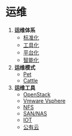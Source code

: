 # 运维

1. **运维体系**
   <!-- 文档流程 -->
   - [标准化](wiki/java/spring_cloud_config.md)
   <!-- 脚本库, 工具库 -->
   - [工具化](wiki/java/spring_cloud_config.md)
   <!-- 统一web管理控制，提供标准API -->
   - [平台化](wiki/java/spring_cloud_config.md)
   <!-- 按照场景智能管理, 态势感知 -->
   - [智能化](wiki/java/spring_cloud_config.md)
2. **运维模式**
   <!-- 宠物模式, 随着服务增加管理成本也会增加 -->
   - [Pet](container/kubernetes.md)
   <!-- 牲口模式, 很好的处理服务增加成本 -->
   - [Cattle](container/kubernetes.md)
3. **运维工具**
   - [OpenStack](container/kubernetes.md)
   - [Vmware Vsphere](container/kubernetes.md)
   - [NFS](container/kubernetes.md)
   - [SAN/NAS](container/kubernetes.md)
   - [IOT](container/kubernetes.md)
   - [公有云](container/kubernetes.md)
  
